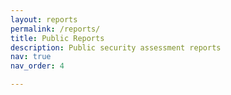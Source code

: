 ```yaml
---
layout: reports
permalink: /reports/
title: Public Reports
description: Public security assessment reports
nav: true
nav_order: 4

---
```

